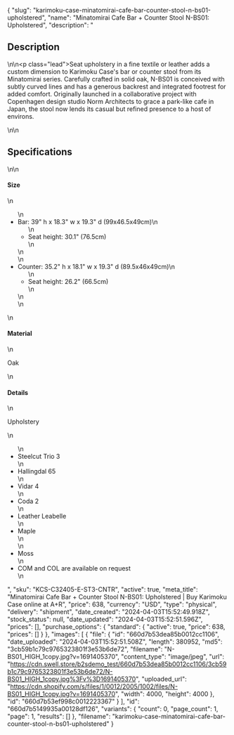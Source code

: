 {
  "slug": "karimoku-case-minatomirai-cafe-bar-counter-stool-n-bs01-upholstered",
  "name": "Minatomirai Cafe Bar + Counter Stool N-BS01: Upholstered",
  "description": "<h2>Description</h2>\n<!-- split -->\n<p class=\"lead\">Seat upholstery in a fine textile or leather adds a custom dimension to Karimoku Case's bar or counter stool from its Minatomirai series. Carefully crafted in solid oak, N-BS01 is conceived with subtly curved lines and has a generous backrest and integrated footrest for added comfort. Originally launched in a collaborative project with Copenhagen design studio Norm Architects to grace a park-like cafe in Japan, the stool now lends its casual but refined presence to a host of environs.</p>\n<!-- split -->\n<h2>Specifications</h2>\n<!-- split -->\n<h4>Size</h4>\n<ul>\n<li>Bar: 39\" h x 18.3\" w x 19.3\" d (99x46.5x49cm)\n<ul>\n<li>Seat height: 30.1\" (76.5cm)</li>\n</ul>\n</li>\n<li>Counter: 35.2\" h x 18.1\" w x 19.3\" d (89.5x46x49cm)\n<ul>\n<li>Seat height: 26.2\" (66.5cm)</li>\n</ul>\n</li>\n</ul>\n<h4>Material</h4>\n<p>Oak</p>\n<h4>Details</h4>\n<p>Upholstery</p>\n<ul>\n<li>Steelcut Trio 3</li>\n<li>Hallingdal 65</li>\n<li>Vidar 4</li>\n<li>Coda 2</li>\n<li>Leather Leabelle</li>\n<li>Maple<br>\n</li>\n<li>Moss</li>\n<li>COM and COL are available on request</li>\n</ul>",
  "sku": "KCS-C32405-E-ST3-CNTR",
  "active": true,
  "meta_title": "Minatomirai Cafe Bar + Counter Stool N-BS01: Upholstered | Buy Karimoku Case online at A+R",
  "price": 638,
  "currency": "USD",
  "type": "physical",
  "delivery": "shipment",
  "date_created": "2024-04-03T15:52:49.918Z",
  "stock_status": null,
  "date_updated": "2024-04-03T15:52:51.596Z",
  "prices": [],
  "purchase_options": {
    "standard": {
      "active": true,
      "price": 638,
      "prices": []
    }
  },
  "images": [
    {
      "file": {
        "id": "660d7b53dea85b0012cc1106",
        "date_uploaded": "2024-04-03T15:52:51.508Z",
        "length": 380952,
        "md5": "3cb59b1c79c9765323801f3e53b6de72",
        "filename": "N-BS01_HIGH_1copy.jpg?v=1691405370",
        "content_type": "image/jpeg",
        "url": "https://cdn.swell.store/b2sdemo_test/660d7b53dea85b0012cc1106/3cb59b1c79c9765323801f3e53b6de72/N-BS01_HIGH_1copy.jpg%3Fv%3D1691405370",
        "uploaded_url": "https://cdn.shopify.com/s/files/1/0012/2005/1002/files/N-BS01_HIGH_1copy.jpg?v=1691405370",
        "width": 4000,
        "height": 4000
      },
      "id": "660d7b53ef998c0012223367"
    }
  ],
  "id": "660d7b5149935a00128df126",
  "variants": {
    "count": 0,
    "page_count": 1,
    "page": 1,
    "results": []
  },
  "filename": "karimoku-case-minatomirai-cafe-bar-counter-stool-n-bs01-upholstered"
}